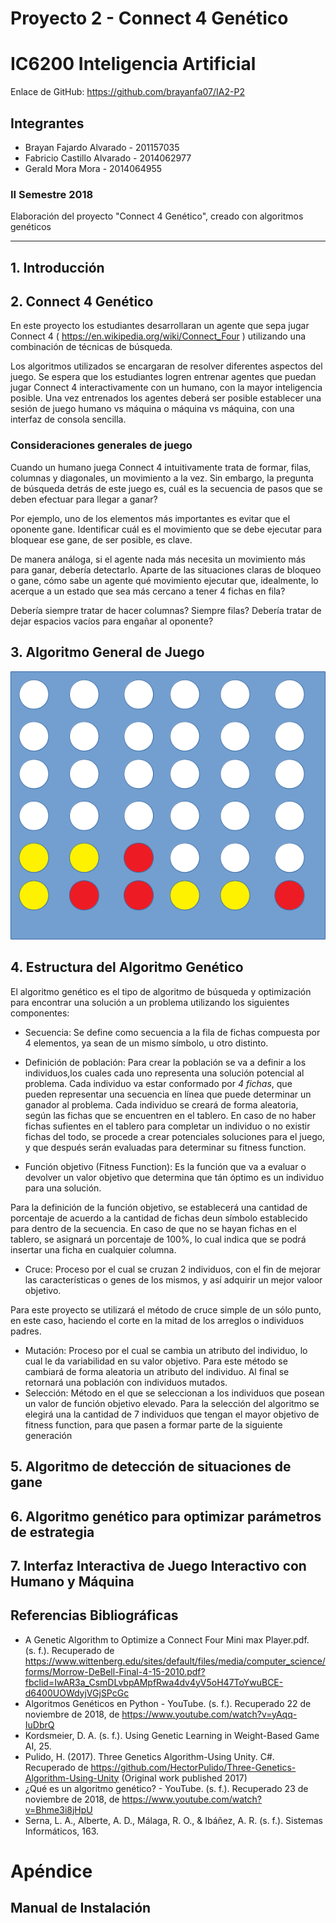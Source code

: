 # Proyecto 2 - Connect 4 Genético


# IC6200 Inteligencia Artificial

Enlace de GitHub: https://github.com/brayanfa07/IA2-P2

## Integrantes

- Brayan Fajardo Alvarado - 201157035
- Fabricio Castillo Alvarado - 2014062977
- Gerald Mora Mora - 2014064955

### II Semestre 2018

Elaboración del proyecto "Connect 4 Genético", creado con algoritmos genéticos

---

## 1. Introducción


## 2. Connect 4 Genético

En este proyecto los estudiantes desarrollaran un agente que sepa jugar Connect 4 ( https://en.wikipedia.org/wiki/Connect_Four ) utilizando una combinación de técnicas de búsqueda.

Los algoritmos utilizados se encargaran de resolver diferentes aspectos del juego. Se espera que los estudiantes logren entrenar agentes que puedan jugar Connect 4 interactivamente con un humano, con la mayor inteligencia posible. Una vez entrenados los agentes deberá ser
posible establecer una sesión de juego humano vs máquina o máquina vs máquina, con una interfaz de consola sencilla.

### Consideraciones generales de juego

Cuando un humano juega Connect 4 intuitivamente trata de formar, filas, columnas y diagonales, un movimiento a la vez. Sin embargo, la pregunta de búsqueda detrás de este juego es, cuál es la secuencia de pasos que se deben efectuar para llegar a ganar?

Por ejemplo, uno de los elementos más importantes es evitar que el oponente gane. Identificar cuál es el movimiento que se debe ejecutar para bloquear ese gane, de ser posible, es clave.

De manera análoga, si el agente nada más necesita un movimiento más para ganar, debería detectarlo.
Aparte de las situaciones claras de bloqueo o gane, cómo sabe un agente qué movimiento ejecutar que, idealmente, lo acerque a un estado que sea más cercano a tener 4 fichas en fila?

Debería siempre tratar de hacer columnas? Siempre filas? Debería tratar de dejar espacios vacíos para engañar al oponente?



## 3. Algoritmo General de Juego

![Tablero imagen](/images/tablero.png)



## 4. Estructura del Algoritmo Genético


El algoritmo genético es el tipo de algoritmo de búsqueda y optimización para encontrar una solución a un problema utilizando los siguientes componentes:

- Secuencia: Se define como secuencia a la fila de fichas compuesta por 4 elementos, ya sean de un mismo símbolo, u otro distinto.

- Definición de población: Para crear la población se va a definir a los individuos,los cuales cada uno representa una solución potencial al problema.
Cada individuo va estar conformado por *4 fichas*, que pueden representar una secuencia en línea que puede determinar un ganador al problema.
Cada individuo se creará de forma aleatoria, según las fichas que se encuentren en el tablero.
En caso de no haber fichas sufientes en el tablero para completar un individuo o no existir fichas del todo, se procede a crear potenciales soluciones para el juego, y que después serán evaluadas para determinar su fitness function.

- Función objetivo (Fitness Function): Es la función que va a evaluar o devolver un valor objetivo que determina que tán óptimo es un individuo para una solución.

Para la definición de la función objetivo, se establecerá una cantidad de porcentaje de acuerdo a la cantidad de fichas deun símbolo establecido para dentro de la secuencia.
En caso de que no se hayan fichas en el tablero, se asignará un porcentaje de 100%, lo cual indica que se podrá insertar una ficha en cualquier columna.
- Cruce: Proceso por el cual se cruzan 2 individuos, con el fin de mejorar las características o genes de los mismos, y así adquirir un mejor valoor objetivo.

Para este proyecto se utilizará el método de cruce simple de un sólo punto, en este caso, haciendo el corte en la mitad de los arreglos o individuos padres.

- Mutación: Proceso por el cual se cambia un atributo del individuo, lo cual le da variabilidad en su valor objetivo.
Para este método se cambiará de forma aleatoria un atributo del individuo. Al final se retornará una población con individuos mutados.
- Selección: Método en el que se seleccionan a los individuos que posean un valor de función objetivo elevado.
Para la selección del algoritmo se elegirá una la cantidad de 7 individuos que tengan el mayor objetivo de fitness function, para que pasen a formar parte de la siguiente generación

## 5. Algoritmo de detección de situaciones de gane




## 6. Algoritmo genético para optimizar parámetros de estrategia


## 7. Interfaz Interactiva de Juego Interactivo con Humano y Máquina 


## Referencias Bibliográficas

- A Genetic Algorithm to Optimize a Connect Four Mini max Player.pdf. (s. f.). Recuperado de https://www.wittenberg.edu/sites/default/files/media/computer_science/forms/Morrow-DeBell-Final-4-15-2010.pdf?fbclid=IwAR3a_CsmDLvbpAMpfRwa4dv4yV5oH47ToYwuBCE-d6400UOWdyjVGjSPcGc
- Algoritmos Genéticos en Python - YouTube. (s. f.). Recuperado 22 de noviembre de 2018, de https://www.youtube.com/watch?v=yAqq-IuDbrQ
- Kordsmeier, D. A. (s. f.). Using Genetic Learning in Weight-Based Game AI, 25.
- Pulido, H. (2017). Three Genetics Algorithm-Using Unity. C#. Recuperado de https://github.com/HectorPulido/Three-Genetics-Algorithm-Using-Unity (Original work published 2017)
- ¿Qué es un algoritmo genético? - YouTube. (s. f.). Recuperado 23 de noviembre de 2018, de https://www.youtube.com/watch?v=Bhme3i8jHpU
- Serna, L. A., Alberte, A. D., Málaga, R. O., & Ibáñez, A. R. (s. f.). Sistemas Informáticos, 163.




# Apéndice


## Manual de Instalación